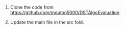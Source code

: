 1. Clone the code from https://github.com/mouton5000/DSTAlgoEvaluation.
 
2. Update the main file in the src fold.
